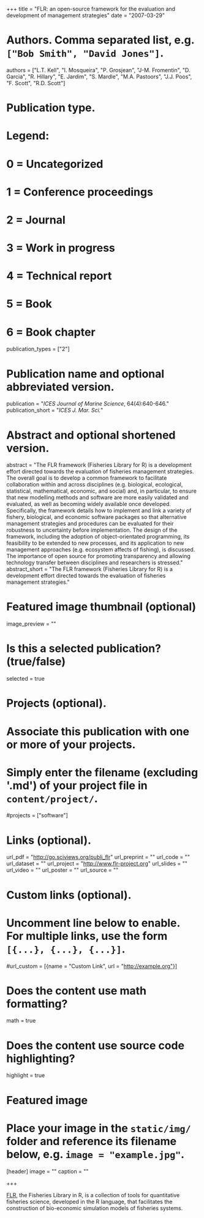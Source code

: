 +++
title = "FLR: an open-source framework for the evaluation and development of management strategies"
date = "2007-03-29"

# Authors. Comma separated list, e.g. `["Bob Smith", "David Jones"]`.
authors = ["L.T. Kell", "I. Mosqueira", "P. Grosjean", "J-M. Fromentin", "D. Garcia", "R. Hillary", "E. Jardim", "S. Mardle", "M.A. Pastoors", "J.J. Poos", "F. Scott", "R.D. Scott"]

# Publication type.
# Legend:
# 0 = Uncategorized
# 1 = Conference proceedings
# 2 = Journal
# 3 = Work in progress
# 4 = Technical report
# 5 = Book
# 6 = Book chapter
publication_types = ["2"]

# Publication name and optional abbreviated version.
publication = "*ICES Journal of Marine Science*, 64(4):640-646."
publication_short = "*ICES J. Mar. Sci.*"


# Abstract and optional shortened version.
abstract = "The FLR framework (Fisheries Library for R) is a development effort directed towards the evaluation of fisheries management strategies. The overall goal is to develop a common framework to facilitate collaboration within and across disciplines (e.g. biological, ecological, statistical, mathematical, economic, and social) and, in particular, to ensure that new modelling methods and software are more easily validated and evaluated, as well as becoming widely available once developed. Specifically, the framework details how to implement and link a variety of fishery, biological, and economic software packages so that alternative management strategies and procedures can be evaluated for their robustness to uncertainty before implementation. The design of the framework, including the adoption of object-orientated programming, its feasibility to be extended to new processes, and its application to new management approaches (e.g. ecosystem affects of fishing), is discussed. The importance of open source for promoting transparency and allowing technology transfer between disciplines and researchers is stressed."
abstract_short = "The FLR framework (Fisheries Library for R) is a development effort directed towards the evaluation of fisheries management strategies."

# Featured image thumbnail (optional)
image_preview = ""

# Is this a selected publication? (true/false)
selected = true

# Projects (optional).
#   Associate this publication with one or more of your projects.
#   Simply enter the filename (excluding '.md') of your project file in `content/project/`.
#projects = ["software"]

# Links (optional).
url_pdf = "http://go.sciviews.org/publi_flr"
url_preprint = ""
url_code = ""
url_dataset = ""
url_project = "http://www.flr-project.org"
url_slides = ""
url_video = ""
url_poster = ""
url_source = ""

# Custom links (optional).
# Uncomment line below to enable. For multiple links, use the form `[{...}, {...}, {...}]`.
#url_custom = [{name = "Custom Link", url = "http://example.org"}]

# Does the content use math formatting?
math = true

# Does the content use source code highlighting?
highlight = true

# Featured image
# Place your image in the `static/img/` folder and reference its filename below, e.g. `image = "example.jpg"`.
[header]
image = ""
caption = ""

+++

[FLR](http://www.flr-project.org), the Fisheries Library in R, is a collection of tools for quantitative fisheries science, developed in the R language, that facilitates the construction of bio-economic simulation models of fisheries systems.
